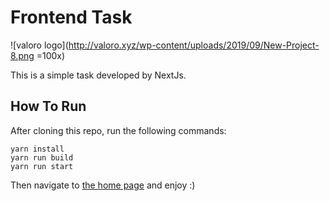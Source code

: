 # Frontend Task
![valoro logo](http://valoro.xyz/wp-content/uploads/2019/09/New-Project-8.png =100x)

This is a simple task developed by NextJs. 

## How To Run

After cloning this repo, run the following commands:

    yarn install
    yarn run build
    yarn run start

Then navigate to [the home page](http://localhost:3000/) and enjoy :)
